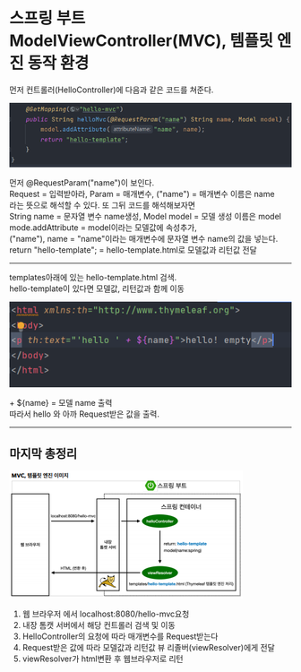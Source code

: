 # 스프링 부트 ModelViewController(MVC), 템플릿 엔진 동작 환경
먼저 컨트롤러(HelloController)에 다음과 같은 코드를 쳐준다.

![컨트롤러](HelloController(2).png)

먼저 @RequestParam("name")이 보인다.<br>Request = 입력받아라, Param = 매개변수, ("name") = 매개변수 이름은 name<br>라는 뜻으로 해석할 수 있다. 또 그뒤 코드를 해석해보자면<br>String name = 문자열 변수 name생성, Model model = 모델 생성 이름은 model<br>mode.addAttribute = model이라는 모델값에 속성추가,<br>("name"), name = "name"이라는 매개변수에 문자열 변수 name의 값을 넣는다.<br>return "hello-template"; = hello-template.html로 모델값과 리턴값 전달

---

templates아래에 있는 hello-template.html 검색.<br>hello-template이 있다면 모델값, 리턴값과 함께 이동

![템플릿(2)](%ED%85%9C%ED%94%8C%EB%A6%BF(2).png)

\+ ${name} = 모델 name 출력<br>따라서 hello 와 아까 Request받은 값을 출력.

---

## 마지막 총정리

![예시사진 2](%EC%98%88%EC%8B%9C%EC%82%AC%EC%A7%84%20(2).png)

1. 웹 브라우저 에서 localhost:8080/hello-mvc요청
2. 내장 톰캣 서버에서 해당 컨트롤러 검색 및 이동
3. HelloController의 요청에 따라 매개변수를 Request받는다
4. Request받은 값에 따라 모델값과 리턴값 뷰 리졸버(viewResolver)에게 전달
5. viewResolver가 html변환 후 웹브라우저로 리턴